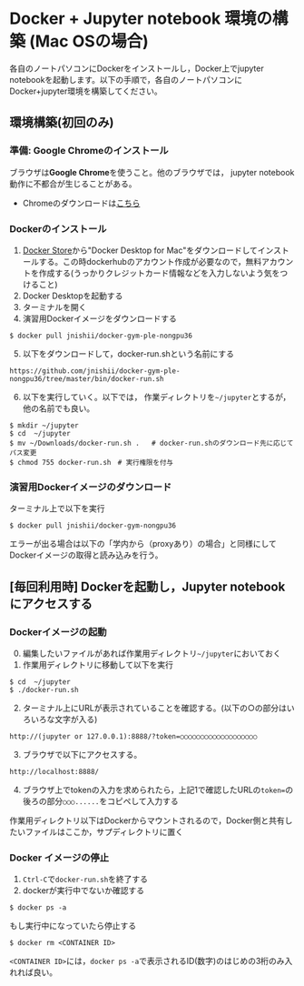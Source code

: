 # Docker + Jupyter notebook 環境の構築 (Mac OSの場合)

各自のノートパソコンにDockerをインストールし，Docker上でjupyter notebookを起動します。以下の手順で，各自のノートパソコンにDocker+jupyter環境を構築してください。

## 環境構築(初回のみ)

### 準備: Google Chromeのインストール

ブラウザは**Google Chrome**を使うこと。他のブラウザでは， jupyter notebook
動作に不都合が生じることがある。

- Chromeのダウンロードは[こちら](https://www.google.com/intl/ja_ALL/chrome/)

### Dockerのインストール

1. [Docker Store](https://store.docker.com/editions/community/docker-ce-desktop-mac)から"Docker Desktop for Mac"をダウンロードしてインストールする。この時dockerhubのアカウント作成が必要なので，無料アカウントを作成する(うっかりクレジットカード情報などを入力しないよう気をつけること)
2. Docker Desktopを起動する
3. ターミナルを開く
4. 演習用Dockerイメージをダウンロードする
```
$ docker pull jnishii/docker-gym-ple-nongpu36
```
5. 以下をダウンロードして，docker-run.shという名前にする
```
https://github.com/jnishii/docker-gym-ple-nongpu36/tree/master/bin/docker-run.sh
```
6. 以下を実行していく。以下では， 作業ディレクトリを`~/jupyter`とするが，他の名前でも良い。

```
$ mkdir ~/jupyter
$ cd  ~/jupyter
$ mv ~/Downloads/docker-run.sh .   # docker-run.shのダウンロード先に応じてパス変更
$ chmod 755 docker-run.sh　# 実行権限を付与
```

### 演習用Dockerイメージのダウンロード

ターミナル上で以下を実行
```
$ docker pull jnishii/docker-gym-nongpu36
```
エラーが出る場合は以下の「学内から（proxyあり）の場合」と同様にしてDockerイメージの取得と読み込みを行う。


## [毎回利用時] Dockerを起動し，Jupyter notebookにアクセスする

### Dockerイメージの起動

0. 編集したいファイルがあれば作業用ディレクトリ`~/jupyter`においておく
1. 作業用ディレクトリに移動して以下を実行
```
$ cd  ~/jupyter
$ ./docker-run.sh
```
2. ターミナル上にURLが表示されていることを確認する。(以下の○の部分はいろいろな文字が入る)
```
http://(jupyter or 127.0.0.1):8888/?token=○○○○○○○○○○○○○○○○○○○
```
3. ブラウザで以下にアクセスする。
```
http://localhost:8888/
```
4. ブラウザ上でtokenの入力を求められたら，上記1で確認したURLの`token=`の後ろの部分`○○○......`をコピペして入力する  

作業用ディレクトリ以下はDockerからマウントされるので，Docker側と共有したいファイルはここか，サプディレクトリに置く

### Docker イメージの停止

1. `Ctrl-C`で`docker-run.sh`を終了する
2. dockerが実行中でないか確認する
```
$ docker ps -a
```
もし実行中になっていたら停止する
```
$ docker rm <CONTAINER ID>
```
`<CONTAINER ID>`には，`docker ps -a`で表示されるID(数字)のはじめの3桁のみ入れれば良い。
